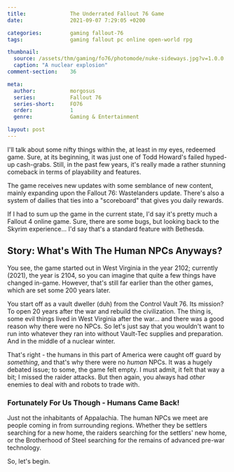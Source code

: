 ```yaml
---
title:              The Underrated Fallout 76 Game
date:               2021-09-07 7:29:05 +0200

categories:         gaming fallout-76
tags:               gaming fallout pc online open-world rpg

thumbnail:
  source: /assets/thm/gaming/fo76/photomode/nuke-sideways.jpg?v=1.0.0
  caption: "A nuclear explosion"
comment-section:    36

meta:
  author:           morgosus
  series:           Fallout 76
  series-short:     FO76
  order:            1
  genre:            Gaming & Entertainment

layout: post
---
```

I'll talk about some nifty things within the, at least in my eyes, redeemed game. Sure, at its beginning, it was just one of Todd Howard's failed hyped-up cash-grabs. Still, in the past few years, it's really made a rather stunning comeback in terms of playability and features.

The game receives new updates with some semblance of new content, mainly expanding upon the Fallout 76: Wastelanders update. There's also a system of dailies that ties into a "scoreboard" that gives you daily rewards.

If I had to sum up the game in the current state, I'd say it's pretty much a Fallout 4 online game. Sure, there are some bugs, but looking back to the Skyrim experience... I'd say that's a standard feature with Bethesda.

## Story: What's With The Human NPCs Anyways?

You see, the game started out in West Virginia in the year 2102; currently (2021), the year is 2104, so you can imagine that quite a few things have changed in-game. However, that's still far earlier than the other games, which are set some 200 years later.

You start off as a vault dweller (duh) from the Control Vault 76. Its mission? To open 20 years after the war and rebuild the civilization. The thing is, some evil things lived in West Virginia after the war... and there was a good reason why there were no NPCs. So let's just say that you wouldn't want to run into whatever they ran into without Vault-Tec supplies and preparation. And in the middle of a nuclear winter.

That's right - the humans in this part of America were caught off guard by *something*, and that's why there were no *human* NPCs. It was a hugely debated issue; to some, the game felt empty. I must admit, it felt that way a bit; I missed the raider attacks. But then again, you always had *other* enemies to deal with and robots to trade with.

### Fortunately For Us Though - Humans Came Back!

Just not the inhabitants of Appalachia. The human NPCs we meet are people coming in from surrounding regions. Whether they be settlers searching for a new home, the raiders searching for the settlers' new home, or the Brotherhood of Steel searching for the remains of advanced pre-war technology.

So, let's begin.
